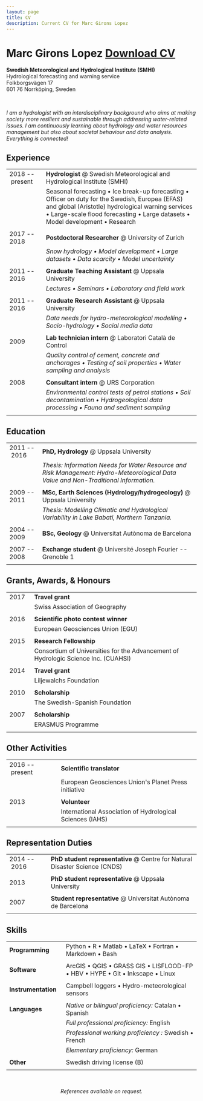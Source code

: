 ```yaml
---
layout: page
title: CV
description: Current CV for Marc Girons Lopez
---
```


# Marc Girons Lopez  <a target="_blank" href="/files/gironslopez-cv.pdf" class="btn btn-primary pull-right" title="Download short CV as PDF">Download CV</a>

**Swedish Meteorological and Hydrological Institute (SMHI)**  
Hydrological forecasting and warning service  
Folkborgsvägen 17  
601 76 Norrköping, Sweden

&nbsp;

*I am a hydrologist with an interdisciplinary background who aims at making society more resilient and sustainable through addressing water-related issues. I am continuously learning about hydrology and water resources management but also about societal behaviour and data analysis. Everything is connected!*

<div class="line-separator"></div>

## Experience

| | |
|-|-|
| 2018&nbsp;--&nbsp;present&nbsp;&nbsp; | **Hydrologist** @ Swedish Meteorological and Hydrological Institute (SMHI) |
| | Seasonal forecasting • Ice break-up forecasting • Officer on duty for the Swedish, Europea (EFAS) and global (Aristotle) hydrological warning services • Large-scale flood forecasting • Large datasets • Model development • Research |
| | |
| 2017 -- 2018 | **Postdoctoral Researcher** @ University of Zurich |
| | *Snow hydrology • Model development • Large datasets • Data scarcity • Model uncertainty* |
| | |
| 2011 -- 2016 | **Graduate Teaching Assistant** @ Uppsala University |
| | *Lectures • Seminars • Laboratory and field work* |
| | |
| 2011 -- 2016 | **Graduate Research Assistant** @ Uppsala University |
| | *Data needs for hydro-meteorological modelling • Socio-hydrology • Social media data* |
| | |
| 2009 | **Lab technician intern** @ Laboratori Català de Control |
| | *Quality control of cement, concrete and anchorages • Testing of soil properties • Water sampling and analysis* |
| | |
| 2008 | **Consultant intern** @ URS Corporation |
| | *Environmental control tests of petrol stations • Soil decontamination • Hydrogeological data processing • Fauna and sediment sampling* |
| | |

<div class="line-separator"></div>

## Education

| | |
|-|-|
| 2011&nbsp;--&nbsp;2016&nbsp;&nbsp; | **PhD, Hydrology** @ Uppsala University |
| | *Thesis: Information Needs for Water Resource and Risk Management: Hydro-Meteorological Data Value and Non-Traditional Information.* |
| | |
| 2009 -- 2011 | **MSc, Earth Sciences (Hydrology/hydrogeology)** @ Uppsala University |
| | *Thesis: Modelling Climatic and Hydrological Variability in Lake Babati, Northern Tanzania.* |
| | |
| 2004 -- 2009 | **BSc, Geology** @ Universitat Autònoma de Barcelona |
| | |
| 2007 -- 2008 | **Exchange student** @ Université Joseph Fourier -- Grenoble 1 |
| | |

<div class="line-separator"></div>

## Grants, Awards, & Honours

| | |
|-|-|
| 2017&nbsp;&nbsp; | **Travel grant** |
| | Swiss Association of Geography |
| | |
| 2016 | **Scientific photo contest winner** |
| | European Geosciences Union (EGU) |
| | |
| 2015 | **Research Fellowship** |
| | Consortium of Universities for the Advancement of Hydrologic Science Inc. (CUAHSI) |
| | |
| 2014 | **Travel grant** |
| | Liljewalchs Foundation |
| | |
| 2010 | **Scholarship** |
| | The Swedish-Spanish Foundation |
| | |
| 2007 | **Scholarship** |
| | ERASMUS Programme |
| | |

<div class="line-separator"></div>

## Other Activities

| | |
|-|-|
| 2016&nbsp;--&nbsp;present&nbsp;&nbsp; | **Scientific translator** |
| | European Geosciences Union's Planet Press initiative |
| | |
| 2013 | **Volunteer** |
| | International Association of Hydrological Sciences (IAHS) |
| | |

<div class="line-separator"></div>

## Representation Duties

| | |
|-|-|
| 2014&nbsp;--&nbsp;2016&nbsp;&nbsp; | **PhD student representative** @ Centre for Natural Disaster Science (CNDS) |
| | |
| 2013 | **PhD student representative** @ Uppsala University |
| | |
| 2007 | **Student representative** @ Universitat Autònoma de Barcelona |
| | |

<div class="line-separator"></div>

## Skills

| | |
|-|-|
| **Programming** | Python • R • Matlab • LaTeX • Fortran • Markdown • Bash |
| | |
| **Software** | ArcGIS • QGIS • GRASS GIS • LISFLOOD-FP • HBV • HYPE • Git • Inkscape • Linux |
| | |
| **Instrumentation**&nbsp;&nbsp; | Campbell loggers • Hydro-meteorological sensors |
| | |
| **Languages** | *Native or bilingual proficiency:* Catalan • Spanish |
| | *Full professional proficiency:* English |
| | *Professional working proficiency :* Swedish • French |
| | *Elementary proficiency:* German |
| | |
| **Other** | Swedish driving license (B) |
| | |

<div class="line-separator"></div>

&nbsp;

<p align="center">
<i>References available on request.</i>
</p>
